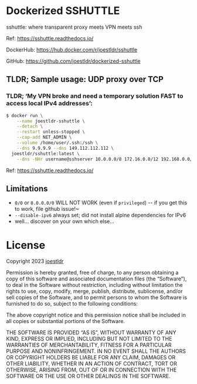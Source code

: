 # Dockerized SSHUTTLE

sshuttle: where transparent proxy meets VPN meets ssh

Ref: https://sshuttle.readthedocs.io/

DockerHub: https://hub.docker.com/r/joestldr/sshuttle

GitHub: https://github.com/joestldr/dockerized-sshuttle

## TLDR; Sample usage: UDP proxy over TCP

### TLDR; ‘My VPN broke and need a temporary solution FAST to access local IPv4 addresses’:

```bash
$ docker run \
    --name joestldr-sshuttle \
    --detach \
    --restart unless-stopped \
    --cap-add NET_ADMIN \
    --volume /home/user/.ssh:/ssh \
    --dns 9.9.9.9 --dns 149.112.112.112 \
  joestldr/sshuttle:latest \
    --dns -NHr username@sshserver 10.0.0.0/8 172.16.0.0/12 192.168.0.0/16
```
Ref: https://sshuttle.readthedocs.io/

## Limitations

- `0/0` or `0.0.0.0/0` WILL NOT WORK (even if `privileged`) -- if you get this to work, file github issue!~
- `--disable-ipv6` always set; did not install alpine dependencies for IPv6
- well... discover on your own which else...

# License

Copyright 2023 [joestldr](https://joestldr.com)

Permission is hereby granted, free of charge, to any person obtaining a copy of this software and associated documentation files (the “Software”), to deal in the Software without restriction, including without limitation the rights to use, copy, modify, merge, publish, distribute, sublicense, and/or sell copies of the Software, and to permit persons to whom the Software is furnished to do so, subject to the following conditions:

The above copyright notice and this permission notice shall be included in all copies or substantial portions of the Software.

THE SOFTWARE IS PROVIDED “AS IS”, WITHOUT WARRANTY OF ANY KIND, EXPRESS OR IMPLIED, INCLUDING BUT NOT LIMITED TO THE WARRANTIES OF MERCHANTABILITY, FITNESS FOR A PARTICULAR PURPOSE AND NONINFRINGEMENT. IN NO EVENT SHALL THE AUTHORS OR COPYRIGHT HOLDERS BE LIABLE FOR ANY CLAIM, DAMAGES OR OTHER LIABILITY, WHETHER IN AN ACTION OF CONTRACT, TORT OR OTHERWISE, ARISING FROM, OUT OF OR IN CONNECTION WITH THE SOFTWARE OR THE USE OR OTHER DEALINGS IN THE SOFTWARE.

